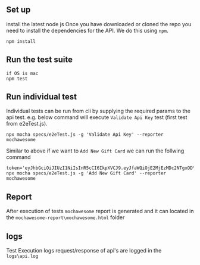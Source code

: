 ## Set up
install the latest node js
Once you have downloaded or cloned the repo you need to install the dependencies for the API. We do this using `npm`.

```cli
npm install
```

## Run the test suite

```cli
if OS is mac
npm test
```

## Run individual test
Individual tests can be run from cli by supplying the required params to the api test. e.g. below command will execute `Validate Api Key` test (first test from e2eTest.js). 
```cli
npx mocha specs/e2eTest.js -g 'Validate Api Key' --reporter mochawesome
```
Similar to above if we want to `Add New Gift Card` we can run the follwing command

```cli
token='eyJhbGciOiJIUzI1NiIsInR5cCI6IkpXVCJ9.eyJfaWQiOjE2MjEzMDc2NTgxODYsImlhdCI6MTYyMTMyMjY1OX0.JOist0Jx8wVxp5ubkNTH7vkjHXrOcxpbBXT7DIoZNUM' npx mocha specs/e2eTest.js -g 'Add New Gift Card' --reporter mochawesome	
```

## Report
After execution of tests `mochawesome` report is generated and it can located in the `mochawesome-report\mochawesome.html` folder

## logs
Test Execution logs request/response of api's are logged in the `logs\api.log`


